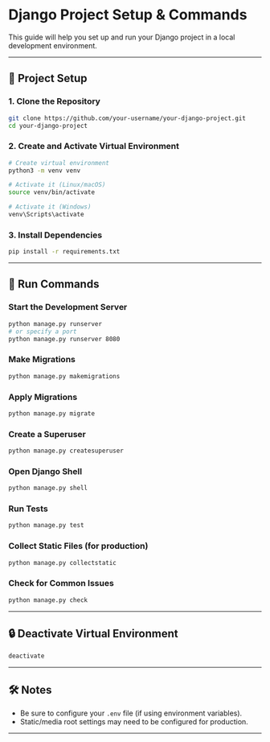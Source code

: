 
# Django Project Setup & Commands

This guide will help you set up and run your Django project in a local development environment.

---

## 🧱 Project Setup

### 1. Clone the Repository
```bash
git clone https://github.com/your-username/your-django-project.git
cd your-django-project
````

### 2. Create and Activate Virtual Environment

```bash
# Create virtual environment
python3 -m venv venv

# Activate it (Linux/macOS)
source venv/bin/activate

# Activate it (Windows)
venv\Scripts\activate
```

### 3. Install Dependencies

```bash
pip install -r requirements.txt
```

---

## 🚀 Run Commands

### Start the Development Server

```bash
python manage.py runserver
# or specify a port
python manage.py runserver 8080
```

### Make Migrations

```bash
python manage.py makemigrations
```

### Apply Migrations

```bash
python manage.py migrate
```

### Create a Superuser

```bash
python manage.py createsuperuser
```

### Open Django Shell

```bash
python manage.py shell
```

### Run Tests

```bash
python manage.py test
```

### Collect Static Files (for production)

```bash
python manage.py collectstatic
```

### Check for Common Issues

```bash
python manage.py check
```

---

## 🔒 Deactivate Virtual Environment

```bash
deactivate
```

---

## 🛠 Notes

* Be sure to configure your `.env` file (if using environment variables).
* Static/media root settings may need to be configured for production.

---

